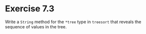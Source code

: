 # Exercise 7.3

Write a `String` method for the `*tree` type in `treesort` that reveals the sequence of values in the tree.